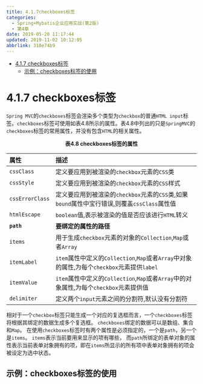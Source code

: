 ```yaml
---
title: 4.1.7checkboxes标签
categories: 
  - Spring+Mybatis企业应用实战(第2版)
  - 第4章
date: 2019-05-20 11:17:44
updated: 2019-11-02 10:12:05
abbrlink: 318e74b9
---
```

<div id='my_toc'>

- [4.1.7 checkboxes标签](/JavaReadingNotes/318e74b9/#4-1-7-checkboxes标签)
    - [示例：checkboxes标签的使用](/JavaReadingNotes/318e74b9/#示例：checkboxes标签的使用)

</div>
<!--more-->
<script>if (navigator.platform.toLowerCase() == 'win32'){document.getElementById('my_toc').style.display = 'none';}</script>

<!--end-->
# 4.1.7 checkboxes标签 #
`Spring MVC`的`checkboxes`标签会渲染多个类型为`checkbox`的普通`HTML input`标签。`checkboxes`标签可使用如表4.8所示的属性。表4.8中列出的只是`SpringMVC`的`checkboxes`标签的常用属性，并没有包含`HTML`的相关属性。

<center><strong>表4.8 checkboxes标签的属性</strong></center>

|属性|描述|
|:---|:---|
|`cssClass`|定义要应用到被渲染的`checkbox`元素的`CSS`类|
|`cssStyle`|定义要应用到被渲染的`checkbox`元素的`CSS`样式|
|`cssErrorClass`|定义要应用到被渲染的`checkbox`元素的`CSS`类,如果`bound`属性中宝行错误,则覆盖`cssClass`属性值|
|`htmlEscape`|`boolean`值,表示被渲染的值是否应该进行`HTML`转义|
|**`path`**|**要绑定的属性的路径**|
|`items`|用于生成`checkbox`元素的对象的`Collection`,`Map`或者`Array`|
|`itemLabel`|`item`属性中定义的`Collection`,`Map`或者`Array`中对象的属性,为每个`checkbox`元素提供`label`|
|`itemValue`|`item`属性中定义的`Collection`,`Map`或者`Array`中的对象属性,为每个`checkbox`元素提供值|
|`delimiter`|定义两个`input`元素之间的分割符,默认没有分割符|

相对于一个`checkbox`标签只能生成一个对应的复选框而言，一个`checkboxes`标签将根据其绑定的数据生成多个复选框。
`checkboxes`绑定的数据可以是数组、集合和`Map`。
在使用`checkboxes`标签时有两个属性是必须指定的，一个是`path`，另一个是`items`。
`items`表示当前要用来显示的项有哪些，
而`path`所绑定的表单对象的属性表示当前表单对象拥有的项，即在`items`所显示的所有项中表单对象拥有的项会被设定为选中状态。

## 示例：checkboxes标签的使用 ##

